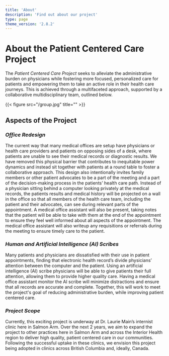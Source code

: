 ```yaml
---
title: 'About'
description: 'Find out about our project'
type: page
theme_version: '2.8.2'
---
```

# About the Patient Centered Care Project
The *Patient Centered Care Project* seeks to alleviate the administrative burden on physicians while fostering more focused, personalized care for patients and empowering them to take an active role in their health care journeys. This is achieved through a multifaceted approach, supported by a collaborative multidisciplinary team, outlined below.

{{< figure src="/group.jpg" title="" >}}

## Aspects of the Project
### *Office Redesign*
The current way that many medical offices are setup have physicians or health care providers and patients on opposing sides of a desk, where patients are unable to see their medical records or diagnostic results. We have removed this physical barrier that contributes to inequitable power dynamics and instead sit together with patients at a round table to foster a collaborative approach. This design also intentionally invites family members or other patient advocates to be a part of the meeting and a part of the decision-making process in the patients’ health care path. Instead of a physician sitting behind a computer looking privately at the medical records, the patients results and medical history will be projected on a wall in the office so that all members of the health care team, including the patient and their advocates, can see during relevant parts of the appointment. A medical office assistant will also be present, taking notes that the patient will be able to take with them at the end of the appointment to ensure they feel well informed about all aspects of the appointment. The medical office assistant will also writeup any requisitions or referrals during the meeting to ensure timely care to the patient.
 
### *Human and Artificial Intelligence (AI) Scribes*
Many patients and physicians are dissatisfied with their use in patient appointments, finding that electronic health record’s divide physicians’ attention between the computer and the patient. Using an artificial intelligence (AI) scribe physicians will be able to give patients their full attention, allowing them to provide higher quality care. Having a medical office assistant monitor the AI scribe will minimize distractions and ensure that all records are accurate and complete. Together, this will work to meet the project's goal of reducing administrative burden, while improving patient centered care.
 
### *Project Scope*
Currently, this exciting project is underway at Dr. Laurie Main’s internist clinic here in Salmon Arm. Over the next 2 years, we aim to expand the project to other practices here in Salmon Arm and across the Interior Health region to deliver high quality, patient centered care in our communities. Following the successful uptake in these clinics, we envision this project being adopted in clinics across British Columbia and, ideally, Canada.



